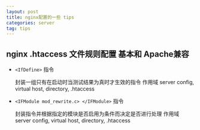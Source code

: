 ```yaml
---
layout: post
title: nginx配置的一些 tips
categories: server
tag: tips
---
```


## nginx .htaccess 文件规则配置 基本和 Apache兼容

- `<IfDefine>` 指令

    封装一组只有在启动时当测试结果为真时才生效的指令
    作用域 server config, virtual host, directory, .htaccess

- `<IFModule mod_rewrite.c> </IFModule>` 指令

    封装指令并根据指定的模块是否启用为条件而决定是否进行处理
    作用域 server config, virtual host, directory, .htaccess